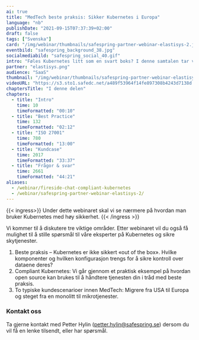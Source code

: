 ```yaml
---
ai: true
title: "MedTech beste praksis: Sikker Kubernetes i Europa"
language: "nb"
publishDate: "2021-09-15T07:37:39+02:00"
draft: false
tags: ["Svenska"]
card: "/img/webinar/thumbnails/safespring-partner-webinar-elastisys-2.jpg"
eventbild: "safespring_background_38.jpg"
socialmediabild: "safespring_social_40.gif"
intro: "Føles Kubernetes litt som en svart boks? I denne samtalen tar vi opp hvordan du bruker Kubernetes i produksjon på en sikker måte."
partner: "elastisys.png"
audience: "SaaS"
thumbnail: "/img/webinar/thumbnails/safespring-partner-webinar-elastisys-2.jpg"
videoURL: "https://s3.sto1.safedc.net/a489f53964f14fe897308b4243d7138d:processedvideos/safespring-partner-webinar-elastisys-2/master.m3u8"
chaptersTitle: "I denne delen"
chapters:
  - title: "Intro"
    time: 10
    timeFormatted: "00:10"
  - title: "Best Practice"
    time: 132
    timeFormatted: "02:12"
  - title: "ISO 27001"
    time: 780
    timeFormatted: "13:00"
  - title: "Kundcase"
    time: 2017
    timeFormatted: "33:37"
  - title: "Frågor & svar"
    time: 2661
    timeFormatted: "44:21"
aliases:
  - /webinar/fireside-chat-compliant-kubernetes
  - /webinar/safespring-partner-webinar-elastisys-2/
---
```

{{< ingress>}}
Under dette webinaret skal vi se nærmere på hvordan man bruker Kubernetes med høy sikkerhet.
{{< /ingress >}}

Vi kommer til å diskutere tre viktige områder. Etter webinaret vil du også få mulighet til å stille spørsmål til våre eksperter på Kubernetes og sikre skytjenester.

1. Beste praksis – Kubernetes er ikke sikkert «out of the box». Hvilke komponenter og hvilken konfigurasjon trengs for å sikre kontroll over dataene deres?
2. Compliant Kubernetes: Vi går gjennom et praktisk eksempel på hvordan open source kan brukes til å håndtere tjenesten din i tråd med beste praksis.
3. To typiske kundescenarioer innen MedTech: Migrere fra USA til Europa og steget fra en monolitt til mikrotjenester.

### Kontakt oss

Ta gjerne kontakt med Petter Hylin (petter.hylin@safespring.se) dersom du vil få en lenke tilsendt, eller har spørsmål.